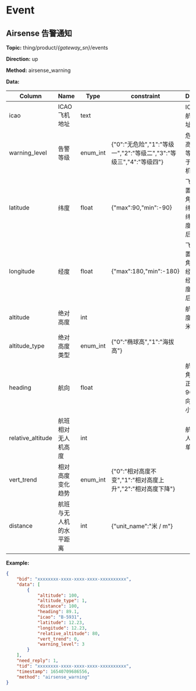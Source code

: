 




 # Event

## Airsense 告警通知



**Topic:** thing/product/*{gateway_sn}*/events

**Direction:** up

**Method:** airsense_warning

**Data:** 

|Column|Name|Type|constraint|Description|
|---|---|---|---|---|
|icao|ICAO 飞机地址|text|  |ICAO 民用航空飞机地址|
|warning_level|告警等级|enum_int| {&#34;0&#34;:&#34;无危险&#34;,&#34;1&#34;:&#34;等级一&#34;,&#34;2&#34;:&#34;等级二&#34;,&#34;3&#34;:&#34;等级三&#34;,&#34;4&#34;:&#34;等级四&#34;} |危险等级越高越危险，等级大于等于3建议无人机避让|
|latitude|纬度|float| {&#34;max&#34;:90,&#34;min&#34;:-90} |飞机所在位置点纬度，角度值，南纬是负，北纬是正，精度到小数点后6位|
|longitude|经度|float| {&#34;max&#34;:180,&#34;min&#34;:-180} |飞机所在位置点经度，角度值，东经是正，西经是负，精度到小数点后6位|
|altitude|绝对高度|int|  |航班绝对高度，单位是米|
|altitude_type|绝对高度类型|enum_int| {&#34;0&#34;:&#34;椭球高&#34;,&#34;1&#34;:&#34;海拔高&#34;} ||
|heading|航向|float|  |航向角度，角度值，0为正北方向，90为正东方向，精度到小数点后1位|
|relative_altitude|航班相对无人机高度|int|  |航班相对无人机高度，单位是米|
|vert_trend|相对高度变化趋势|enum_int| {&#34;0&#34;:&#34;相对高度不变&#34;,&#34;1&#34;:&#34;相对高度上升&#34;,&#34;2&#34;:&#34;相对高度下降&#34;} ||
|distance|航班与无人机的水平距离|int| {&#34;unit_name&#34;:&#34;米 / m&#34;} ||


 



**Example:**
```json
{
	"bid": "xxxxxxxx-xxxx-xxxx-xxxx-xxxxxxxxxx",
	"data": [
		{
			"altitude": 100,
			"altitude_type": 1,
			"distance": 100,
			"heading": 89.1,
			"icao": "B-5931",
			"latitude": 12.23,
			"longitude": 12.23,
			"relative_altitude": 80,
			"vert_trend": 0,
			"warning_level": 3
		}
	],
	"need_reply": 1,
	"tid": "xxxxxxxx-xxxx-xxxx-xxxx-xxxxxxxxxx",
	"timestamp": 16540709686556,
	"method": "airsense_warning"
}
```













